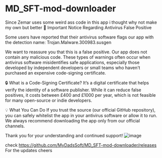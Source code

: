 # MD_SFT-mod-downloader
Since Zemar uses some weird ass code in this app i thought why not make my own but better
📢 Important Notice Regarding Antivirus False Positive

Some users have reported that their antivirus software flags our app with the detection name:
Trojan.Malware.300983.susgen

We want to reassure you that this is a false positive. Our app does not contain any malicious code. These types of warnings often occur when antivirus software misidentifies safe applications, especially those developed by independent developers or small teams who haven't purchased an expensive code-signing certificate.

🔒 What is a Code-Signing Certificate?
It’s a digital certificate that helps verify the identity of a software publisher. While it can reduce false positives, it costs between £400 and £1000 per year, which is not feasible for many open-source or indie developers.

💡 What You Can Do
If you trust the source (our official GitHub repository), you can safely whitelist the app in your antivirus software or allow it to run. We always recommend downloading the app only from our official channels.

Thank you for your understanding and continued support!
![image](https://github.com/user-attachments/assets/1bb3cb31-c1f5-480c-86ec-4eb3ea76c2da)


check https://github.com/MyDadsSoft/MD_SFT-mod-downloader/releases For the updates cheers
